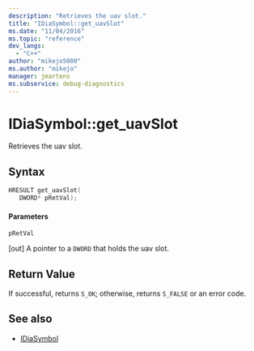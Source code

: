 ```yaml
---
description: "Retrieves the uav slot."
title: "IDiaSymbol::get_uavSlot"
ms.date: "11/04/2016"
ms.topic: "reference"
dev_langs:
  - "C++"
author: "mikejo5000"
ms.author: "mikejo"
manager: jmartens
ms.subservice: debug-diagnostics
---
```

# IDiaSymbol::get_uavSlot

Retrieves the uav slot.

## Syntax

```C++
HRESULT get_uavSlot(
   DWORD* pRetVal);
```

#### Parameters
 `pRetVal`

[out] A pointer to a `DWORD` that holds the uav slot.

## Return Value
 If successful, returns `S_OK`; otherwise, returns `S_FALSE` or an error code.

## See also
- [IDiaSymbol](../../debugger/debug-interface-access/idiasymbol.md)
